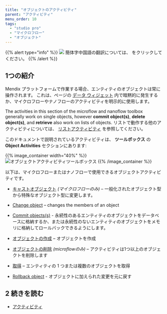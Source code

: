 ```yaml
---
title: "オブジェクトのアクティビティ"
parent: "アクティビティ"
menu_order: 10
tags:
  - "studio pro"
  - "マイクロフロー"
  - "オブジェクト"
---
```


{{% alert type="info" %}}
<img src="attachments/chinese-translation/china.png" style="display: inline-block; margin: 0" /> 簡体字中国語の翻訳については、 [<unk> <unk> <unk>](https://cdn.mendix.tencent-cloud.com/documentation/refguide8/object-activities.pdf) をクリックしてください。
{{% /alert %}}

## 1つの紹介

Mendix プラットフォームで作業する場合、エンティティのオブジェクトは常に操作されます。 これは、ページの [データ ウィジェット](data-widgets) 内で暗黙的に発生するか、マイクロフローやナノフローのアクティビティを明示的に使用します。

The activities in this section of the microflow and nanoflow toolbox generally work on single objects, however **commit object(s)**, **delete object(s)**, and **retrieve** also work on lists of objects. リストで動作する他のアクティビティについては、 [リストアクティビティ](list-activities) を参照してください。

このドキュメントで説明されているアクティビティは、 **ツールボックス** の **Object Activities** セクションにあります:

{{% image_container width="40%" %}}
![オブジェクトアクティビティツールボックス](attachments/object-activities/object-activities-toolbox.png)
{{% /image_container %}}

以下は、マイクロフローまたはナノフローで使用できるオブジェクトアクティビティです。

* [キャストオブジェクト](cast-object) *(マイクロフローのみ)* – 一般化されたオブジェクト型から特殊なオブジェクト型に変更します。

* [Change object](change-object) – changes the members of an object

* [Commit objects(s)](committing-objects) - 永続性のあるエンティティのオブジェクトをデータベースに格納するか、または永続性のないエンティティのオブジェクトをメモリに格納してロールバックできるようにします。

* [オブジェクトの作成](create-object) – オブジェクトを作成

* [オブジェクトの削除](deleting-objects) *(microflowのみ)* – アクティビティは1つ以上のオブジェクトを削除します

* [取得](retrieve) – エンティティの 1 つまたは複数のオブジェクトを取得

* [Rollback object](rollback-object) - オブジェクトに加えられた変更を元に戻す

## 2 続きを読む

* [アクティビティ](アクティビティ)